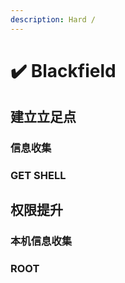 ```yaml
---
description: Hard /
---
```


# ✔️ Blackfield

## 建立立足点

### 信息收集











### GET SHELL









## 权限提升

### 本机信息收集











### ROOT











